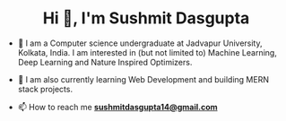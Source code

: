 <h1 align="center">Hi 👋, I'm Sushmit Dasgupta</h1>

 - 🔭 I am a Computer science undergraduate at Jadvapur University, Kolkata, India. I am interested in (but not limited to) Machine Learning, Deep Learning and Nature Inspired Optimizers.  
  
- 🌱 I am also currently learning Web Development and building MERN stack projects.
    
- 📫 How to reach me **sushmitdasgupta14@gmail.com**


<!--
**sushmit14/sushmit14** is a ✨ _special_ ✨ repository because its `README.md` (this file) appears on your GitHub profile.

Here are some ideas to get you started:

- 
- 🤔 I’m looking for help with ...
- 💬 Ask me about ...
- 📫 How to reach me: ...
- 😄 Pronouns: ...
- ⚡ Fun fact: ...
-->


